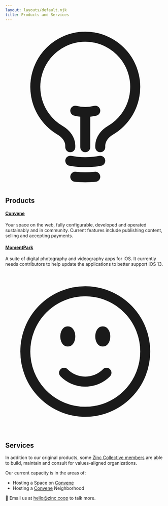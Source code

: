 ```yaml
---
layout: layouts/default.njk
title: Products and Services
---
```


<svg xmlns="http://www.w3.org/2000/svg" fill="none" viewBox="0 0 24 24" stroke-width="1.5" stroke="currentColor" class="w-6 h-6 float-left mr-2 mt-8">
  <path stroke-linecap="round" stroke-linejoin="round" d="M12 18v-5.25m0 0a6.01 6.01 0 001.5-.189m-1.5.189a6.01 6.01 0 01-1.5-.189m3.75 7.478a12.06 12.06 0 01-4.5 0m3.75 2.383a14.406 14.406 0 01-3 0M14.25 18v-.192c0-.983.658-1.823 1.508-2.316a7.5 7.5 0 10-7.517 0c.85.493 1.509 1.333 1.509 2.316V18" />
</svg>

## Products

#### [Convene]

Your space on the web, fully configurable, developed and operated sustainably and in community. Current features include publishing content, selling and accepting payments.

#### [MomentPark]

A suite of digital photography and videography apps for iOS. It currently needs contributors to help update the applications to better support iOS 13.

[Convene]: https://convene.zinc.coop/
[MomentPark]: https://www.momentpark.com

<svg xmlns="http://www.w3.org/2000/svg" fill="none" viewBox="0 0 24 24" stroke-width="1.5" stroke="currentColor" class="w-6 h-6 float-left mr-2 mt-8">
  <path stroke-linecap="round" stroke-linejoin="round" d="M15.182 15.182a4.5 4.5 0 01-6.364 0M21 12a9 9 0 11-18 0 9 9 0 0118 0zM9.75 9.75c0 .414-.168.75-.375.75S9 10.164 9 9.75 9.168 9 9.375 9s.375.336.375.75zm-.375 0h.008v.015h-.008V9.75zm5.625 0c0 .414-.168.75-.375.75s-.375-.336-.375-.75.168-.75.375-.75.375.336.375.75zm-.375 0h.008v.015h-.008V9.75z" />
</svg>

## Services

In addition to our original products, some [Zinc Collective members](/about-us) are able to build, maintain and consult for values-aligned organizations. 

Our current capacity is in the areas of:

* Hosting a Space on [Convene](https://convene.zinc.coop/)
* Hosting a [Convene](https://convene.zinc.coop/) Neighborhood

 <p>💌 Email us at <a href="mailto:hello@zinc.coop">hello@zinc.coop</a> to talk more.</p>
  